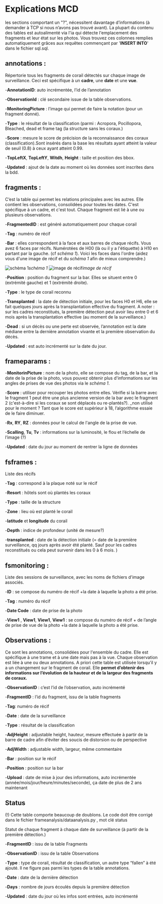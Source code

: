 # Explications MCD
les sections comportant un "?", nécessitent davantage d’informations (à demander à TCP si nous n’avons pas trouvé avant).
La plupart du contenu des tables est autoalimenté via l'ia qui détecte l'emplacement des fragments et leur état sur les photos. Vous trouvez ces colonnes remplies automatiquement grâces aux requêtes commençant par '**INSERT INTO**' dans le fichier sql.sql.


## annotations : 


Répertorie tous les fragments de corail détectés sur chaque image de surveillance. Ceci est spécifique à un **cadre**, une **date** et une **vue**.


-**AnnotationID**: auto incrémentée, l’id de l’annotation


-**ObservationId** : clé secondaire issue de la table observations. 


-**MonitoringPicture** : l’image qui permet de faire la notation (pour un fragment donné).


-**Type** : le résultat de la classification (parmi : Acropora, Pocillopora, Bleached, dead et frame tag (la structure sans les coraux.)


-**Score** : mesure le score de précision de la reconnaissance des coraux (classification).Sont insérés dans la base les résultats ayant atteint la valeur de seuil (0.8) à ceux ayant atteint 0.99.


-**TopLeftX**, **TopLeftY**, **Witdh**, **Height** : taille et position des bbox.


-**Updated** : ajout de la date au moment où les données sont inscrites dans la bdd.


## fragments :


C’est la table qui permet les relations principales avec les autres. Elle contient les observations, consolidées pour toutes les dates. C'est spécifique à un cadre, et c'est tout. Chaque fragment est lié à une ou plusieurs observations.
 


-**FragmentedID** : est généré automatiquement pour chaque corail


-**Tag** : numéro de récif


-**Bar** : elles correspondent à la face et aux barres de chaque récifs. Vous avez 6 faces par récifs. Numérotées de H00 (là ou il y a l'étiquette) à H10 en partant par la gauche. (cf *schéma 1*). Voici les faces dans l'ordre (aidez vous d'une image de récif et du *schéma 1* afin de mieux comprendre.)


![schèma 1](TCP_BDD/photo/readme/schema.jpg)*schéma 1*
![image de récif](TCP_BDD/photo/readme/SH316H00220828.jpg)*image de récif*


-**Position** : position du fragment sur la bar. Elles se situent entre 0 (extrémité gauche) et 1 (extrémité droite).


-**Type** : le type de corail reconnu 


-**Transplanted** : la date de détection initiale, pour les faces H0 et H6, elle se fait quelques jours après la transplantation effective du fragment. A noter : sur les cadres reconstitués, la première détection peut avoir lieu entre 0 et 6 mois après la transplantation effective (au moment de la surveillance.)


-**Dead** : si un décès ou une perte est observée, l’annotation est la date médiane entre la dernière annotation vivante et la première observation du décès.


-**Updated** : est auto incrémenté sur la date du jour.


## frameparams :


-**MonitorinPicture** : nom de la photo, elle se compose du tag, de la bar, et la date de la prise de la photo, vous pouvez obtenir plus d'informations sur les angles de prises de vue des photos via le *schéma 1*.


-**Score** : utiliser pour recouper les photos entre elles. Vérifie si la barre avec le fragment 1 peut être une plus ancienne version de la bar avec le fragment 2 (c'est-à-dire si les coraux se sont déplacés ou re-plantés?). _non utilisé pour le moment ? Tant que le score est supérieur à 18, l’algorithme essaie de le faire diminuer. 


-**Rx**, **RY**, **RZ** : données pour le calcul de l'angle de la prise de vue.


-**Scalling**, **Tu**, **Tv** : informations sur la luminosité, le flou et l’échelle de l’image (?)


-**Updated** : date du jour au moment de rentrer la ligne de données




## fsframes :


Liste des récifs


-**Tag** : correspond à la plaque noté sur le récif


-**Resort** : hôtels sont où plantés les coraux 


-**Type** : taille de la structure 


-**Zone** : lieu où est planté le corail


-**latitude** et **longitude** du corail


-**Depth** : indice de profondeur (unité de mesure?)


-**transplanted** : date de la détection initiale (= date de la première surveillance, qq jours après avoir été planté. Sauf pour les cadres reconstitués ou cela peut survenir dans les 0 à 6 mois. )


## fsmonitoring : 


Liste des sessions de surveillance, avec les noms de fichiers d'image associés.




-**ID** : se compose du numéro de récif +la date à laquelle la photo a été prise.


-**Tag** : numéro du récif


-**Date Code** : date de prise de la photo


-**View1** , **View1**, **View1**, **View1** : se compose du numéro de récif + de l’angle de prise de vue de la photo +la date à laquelle la photo a été prise.


## Observations : 


Ce sont les annotations, consolidées pour l'ensemble du cadre. Elle est spécifique à une trame et à une date mais pas à la vue. Chaque observation est liée à une ou deux annotations. A priori cette table est utilisée lorsqu’il y a un changement sur le fragment de corail. Elle **permet d’obtenir des informations sur l’évolution de la hauteur et de la largeur des fragments de coraux.**


-**ObservationID** : c’est l’id de l’observation, auto incrémenté


-**FragmentID** : l’id du fragment, issu de la table fragments 


-**Tag**: numéro de récif


-**Date** : date de la surveillance


-**Type** : résultat de la classification


-**AdjHeight** : adjustable height, hauteur, mesure effectuée à partir de la barre de cadre afin d’éviter des soucis de distorsion ou de perspective


-**AdjWidth** : adjustable width, largeur, même commentaire


-**Bar** : position sur le récif


-**Position** : position sur la bar


-**Upload** : date de mise à jour des informations, auto incrémentée (année/mois/jour/heure/minutes/seconde), ça date de plus de 2 ans maintenant




## Status


(!) Cette table comporte beaucoup de doublons. Le code doit être corrigé dans le fichier frameanalysis/dataanalysis.py , mot clé status


Statut de chaque fragment à chaque date de surveillance (à partir de la première détection.)


-**FragmentID** : issu de la table Fragments


-**ObservationID** : issu de la table Observations


-**Type** : type de corail, résultat de classification, un autre type “fallen” à été ajouté. Il ne figure pas parmi les types de la table annotations. 


-**Date** : date de la dernière détection


-**Days** : nombre de jours écoulés depuis la première détection


-**Updated** : date du jour où les infos sont entrées, auto incrémenté







